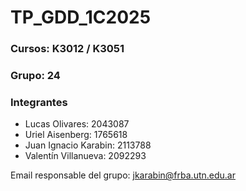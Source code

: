 # TP_GDD_1C2025

### Cursos: K3012 / K3051 

### Grupo: 24 

### Integrantes
- Lucas Olivares: 2043087
- Uriel Aisenberg: 1765618
- Juan Ignacio Karabin: 2113788
- Valentín Villanueva: 2092293

Email responsable del grupo:  jkarabin@frba.utn.edu.ar